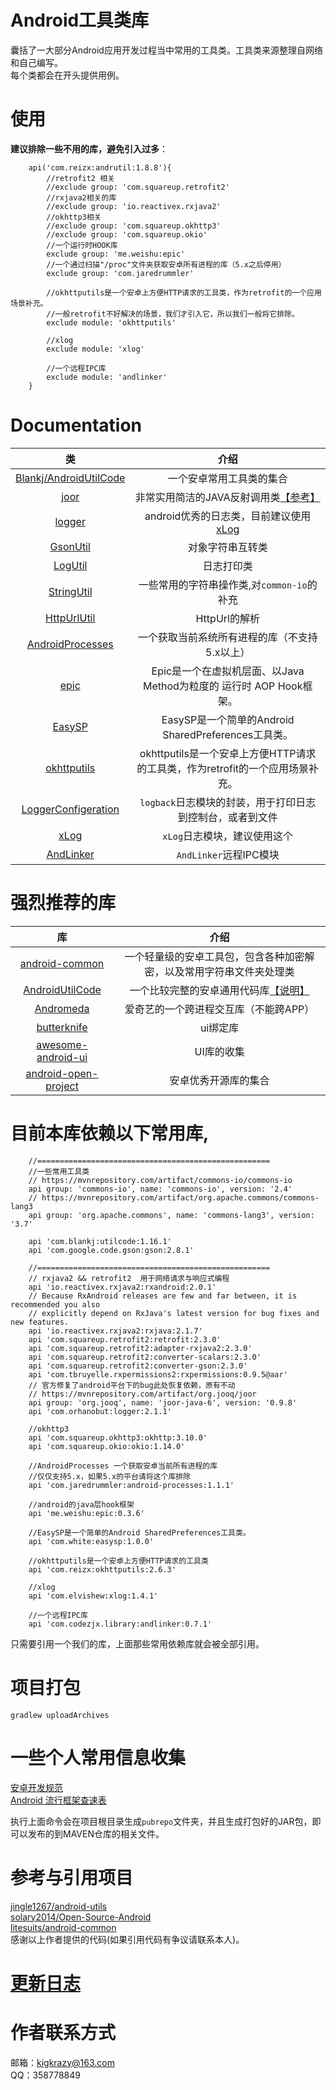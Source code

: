 # Android工具类库
囊括了一大部分Android应用开发过程当中常用的工具类。工具类来源整理自网络和自己编写。  
每个类都会在开头提供用例。

# 使用
**建议排除一些不用的库，避免引入过多**：
```
    api('com.reizx:andrutil:1.8.8'){
        //retrofit2 相关
        //exclude group: 'com.squareup.retrofit2'
        //rxjava2相关的库
        //exclude group: 'io.reactivex.rxjava2'
        //okhttp3相关
        //exclude group: 'com.squareup.okhttp3'
        //exclude group: 'com.squareup.okio'
        //一个运行时HOOK库
        exclude group: 'me.weishu:epic'
        //一个通过扫描"/proc"文件夹获取安卓所有进程的库（5.x之后停用）
        exclude group: 'com.jaredrummler'
        
        //okhttputils是一个安卓上方便HTTP请求的工具类，作为retrofit的一个应用场景补充。
        //一般retrofit不好解决的场景，我们才引入它，所以我们一般将它排除。
        exclude module: 'okhttputils'

        //xlog
        exclude module: 'xlog'
    
        //一个远程IPC库
        exclude module: 'andlinker'
    }
```

# Documentation
| 类 | 介绍 | 
|:-----:|:-----:|
|[Blankj/AndroidUtilCode][7]|一个安卓常用工具类的集合|
|[joor][1001]|非常实用简洁的JAVA反射调用类[【参考】][1002]|
|[logger][8]|android优秀的日志类，目前建议使用[xLog][1008]|
|[GsonUtil][1]|对象字符串互转类|
|[LogUtil][2]|日志打印类|
|[StringUtil][4]|一些常用的字符串操作类,对`common-io`的补充|
|[HttpUrlUtil][9]|HttpUrl的解析|
|[AndroidProcesses][10]|一个获取当前系统所有进程的库（不支持5.x以上）|
|[epic][11]|Epic是一个在虚拟机层面、以Java Method为粒度的 运行时 AOP Hook框架。|
|[EasySP][12]|EasySP是一个简单的Android SharedPreferences工具类。|
|[okhttputils][13]|okhttputils是一个安卓上方便HTTP请求的工具类，作为retrofit的一个应用场景补充。|
|[LoggerConfigeration][14]|`logback`日志模块的封装，用于打印日志到控制台，或者到文件|
|[xLog][1008]|`xLog`日志模块，建议使用这个|
|[AndLinker][1009]|`AndLinker`远程IPC模块|

# 强烈推荐的库
| 库 | 介绍 | 
|:-----:|:-----:|
|[android-common][1003]|一个轻量级的安卓工具包，包含各种加密解密，以及常用字符串文件夹处理类|
|[AndroidUtilCode][1004]|一个比较完整的安卓通用代码库[【说明】][1005]|
|[Andromeda][1006]|爱奇艺的一个跨进程交互库（不能跨APP）|
|[butterknife][1007]|ui绑定库|
|[awesome-android-ui][1010]|UI库的收集|
|[android-open-project][1011]|安卓优秀开源库的集合|

# 目前本库依赖以下常用库,
```
    //====================================================
    //一些常用工具类
    // https://mvnrepository.com/artifact/commons-io/commons-io
    api group: 'commons-io', name: 'commons-io', version: '2.4'
    // https://mvnrepository.com/artifact/org.apache.commons/commons-lang3
    api group: 'org.apache.commons', name: 'commons-lang3', version: '3.7'

    api 'com.blankj:utilcode:1.16.1'
    api 'com.google.code.gson:gson:2.8.1'

    //====================================================
    // rxjava2 && retrofit2  用于网络请求与响应式编程
    api 'io.reactivex.rxjava2:rxandroid:2.0.1'
    // Because RxAndroid releases are few and far between, it is recommended you also
    // explicitly depend on RxJava's latest version for bug fixes and new features.
    api 'io.reactivex.rxjava2:rxjava:2.1.7'
    api 'com.squareup.retrofit2:retrofit:2.3.0'
    api 'com.squareup.retrofit2:adapter-rxjava2:2.3.0'
    api 'com.squareup.retrofit2:converter-scalars:2.3.0'
    api 'com.squareup.retrofit2:converter-gson:2.3.0'
    api 'com.tbruyelle.rxpermissions2:rxpermissions:0.9.5@aar'
    // 官方修复了android平台下的bug此处恢复依赖，原有不动
    // https://mvnrepository.com/artifact/org.jooq/joor
    api group: 'org.jooq', name: 'joor-java-6', version: '0.9.8'
    api 'com.orhanobut:logger:2.1.1'

    //okhttp3
    api 'com.squareup.okhttp3:okhttp:3.10.0'
    api 'com.squareup.okio:okio:1.14.0'

    //AndroidProcesses 一个获取安卓当前所有进程的库
    //仅仅支持5.x，如果5.x的平台请将这个库排除
    api 'com.jaredrummler:android-processes:1.1.1'
    
    //android的java层hook框架
    api 'me.weishu:epic:0.3.6'
    
    //EasySP是一个简单的Android SharedPreferences工具类。
    api 'com.white:easysp:1.0.0'
    
    //okhttputils是一个安卓上方便HTTP请求的工具类
    api 'com.reizx:okhttputils:2.6.3'    

    //xlog
    api 'com.elvishew:xlog:1.4.1'

    //一个远程IPC库
    api 'com.codezjx.library:andlinker:0.7.1'
```
只需要引用一个我们的库，上面那些常用依赖库就会被全部引用。

# 项目打包
```
gradlew uploadArchives
```
# 一些个人常用信息收集
[安卓开发规范](https://github.com/Blankj/AndroidStandardDevelop#5-%E8%B5%84%E6%BA%90%E6%96%87%E4%BB%B6%E8%A7%84%E8%8C%83)  
[Android 流行框架查速表](https://www.ctolib.com/cheatsheets-Android-ch.html)


执行上面命令会在项目根目录生成`pubrepo`文件夹，并且生成打包好的JAR包，即可以发布的到MAVEN仓库的相关文件。
# 参考与引用项目
[jingle1267/android-utils](https://github.com/jingle1267/android-utils)  
[solary2014/Open-Source-Android](https://github.com/solary2014/Open-Source-Android)  
[litesuits/android-common](https://github.com/litesuits/android-common)  
感谢以上作者提供的代码(如果引用代码有争议请联系本人)。

# [更新日志](UPDATE_LOG.md)


# 作者联系方式
邮箱：kigkrazy@163.com  
QQ：358778849


[1]: https://github.com/kigkrazy/andrutil/blob/master/util/src/main/java/com/reizx/andrutil/GsonUtil.java
[2]: https://github.com/kigkrazy/andrutil/blob/master/util/src/main/java/com/reizx/andrutil/LogUtil.java
[4]: https://github.com/kigkrazy/andrutil/blob/master/util/src/main/java/com/reizx/andrutil/StringUtil.java
[5]: https://github.com/kigkrazy/andrutil/blob/master/doc/README.md
[7]: https://github.com/Blankj/AndroidUtilCode
[8]: https://github.com/orhanobut/logger
[9]: https://github.com/kigkrazy/andrutil/blob/master/util/src/main/java/com/reizx/andrutil/HttpUrlUtil.java
[10]: https://github.com/jaredrummler/AndroidProcesses
[11]: https://github.com/tiann/epic
[12]: https://github.com/WhiteDG/EasySP
[13]: https://github.com/kigkrazy/okhttputils
[14]: doc/LOG-MODULE.md

[1001]: https://github.com/jOOQ/jOOR
[1002]: https://github.com/hl85/openq-blog/blob/75e5a267323e5c84188b2a3199799dab995d43de/posts/joor-source-code-analysis.md
[1003]: https://github.com/litesuits/android-common
[1004]: https://github.com/Blankj/AndroidUtilCode
[1005]: https://github.com/Blankj/AndroidUtilCode/blob/master/utilcode/README-CN.md
[1006]: https://github.com/iqiyi/Andromeda
[1007]: https://github.com/JakeWharton/butterknife
[1008]: https://github.com/elvishew/xLog
[1009]: https://github.com/codezjx/AndLinker
[1010]: https://github.com/wasabeef/awesome-android-ui
[1011]: https://github.com/Trinea/android-open-project

